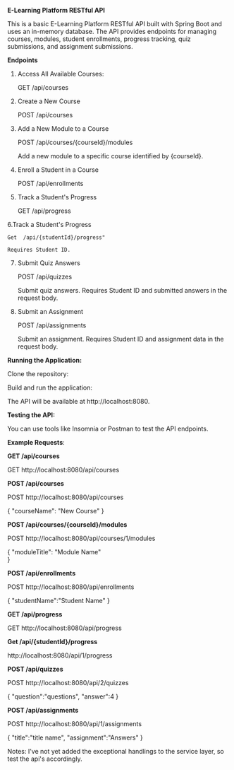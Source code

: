 **E-Learning Platform RESTful API**

This is a basic E-Learning Platform RESTful API built with Spring Boot and uses an in-memory database. The API provides endpoints for managing courses, modules, student enrollments, progress tracking, quiz submissions, and assignment submissions.

**Endpoints**
1. Access All Available Courses:

    GET /api/courses

2. Create a New Course

    POST /api/courses


3. Add a New Module to a Course      

    POST /api/courses/{courseId}/modules
  
    Add a new module to a specific course identified by {courseId}.

4. Enroll a Student in a Course

    POST /api/enrollments


5. Track a Student's Progress

    GET /api/progress
   
6.Track a Student's Progress
 
    Get  /api/{studentId}/progress"

    Requires Student ID.
    
7. Submit Quiz Answers

    POST /api/quizzes

    Submit quiz answers. Requires Student ID and submitted answers in the request body.

8. Submit an Assignment

    POST /api/assignments

    Submit an assignment. Requires Student ID and assignment data in the request body.



**Running the Application:**

Clone the repository:

Build and run the application:

The API will be available at http://localhost:8080.



**Testing the API:**

You can use tools like Insomnia or Postman to test the API endpoints.

**Example Requests**:


**GET /api/courses**

GET http://localhost:8080/api/courses


**POST /api/courses**

POST http://localhost:8080/api/courses

{
  "courseName": "New Course"
}


**POST /api/courses/{courseId}/modules**

POST http://localhost:8080/api/courses/1/modules

{
"moduleTitle": "Module Name"	
}


**POST /api/enrollments**

POST http://localhost:8080/api/enrollments

{
	"studentName":"Student Name"
}


**GET /api/progress**


GET http://localhost:8080/api/progress


**Get  /api/{studentId}/progress**

http://localhost:8080/api/1/progress


**POST /api/quizzes**

POST http://localhost:8080/api/2/quizzes

{
	"question":"questions",
	"answer":4
}

**POST /api/assignments**

POST http://localhost:8080/api/1/assignments

{
	"title":"title name",
	"assignment":"Answers"
}


Notes:
I've not yet added the exceptional handlings to the service layer, so test the api's accordingly.
